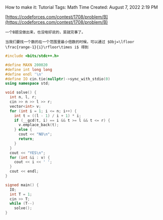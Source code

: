 How to make it: Tutorial
Tags: Math
Time Created: August 7, 2022 2:19 PM

[https://codeforces.com/contest/1708/problem/B](https://codeforces.com/contest/1708/problem/B)

    一个B题没做出来，也没啥好说的，菜就完事了。

    当我们要找一个数的在一个范围里最小倍数的时候，可以通过 $Obj=\lfloor \frac{range-1}{i}\rfloor\times i$ 得到

```cpp
#include <bits/stdc++.h>

#define MAXN 200020
#define int long long
#define endl '\n'
#define IO cin.tie(nullptr)->sync_with_stdio(0)
using namespace std;

void solve() {
  int n, l, r;
  cin >> n >> l >> r;
  vector<int> v;
  for (int i = 1; i <= n; i++) {
    int t = ((l - 1) / i + 1) * i;
    if (__gcd(t, i) == i && t >= l && t <= r) {
      v.emplace_back(t);
    } else {
      cout << "NO\n";
      return;
    }
  }
  cout << "YES\n";
  for (int &i : v) {
    cout << i << ' ';
  }
  cout << endl;
}

signed main() {
  IO;
  int T = 1;
  cin >> T;
  while (T--)
    solve();
}
```